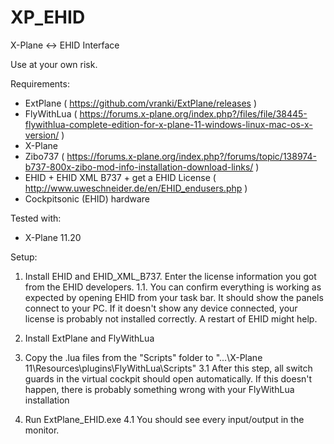 # XP_EHID
X-Plane &lt;-> EHID Interface

Use at your own risk. 

Requirements: 
- ExtPlane ( https://github.com/vranki/ExtPlane/releases )
- FlyWithLua ( https://forums.x-plane.org/index.php?/files/file/38445-flywithlua-complete-edition-for-x-plane-11-windows-linux-mac-os-x-version/ )
- X-Plane
- Zibo737 ( https://forums.x-plane.org/index.php?/forums/topic/138974-b737-800x-zibo-mod-info-installation-download-links/ )
- EHID + EHID XML B737 + get a EHID License ( http://www.uweschneider.de/en/EHID_endusers.php )
- Cockpitsonic (EHID) hardware

Tested with:
- X-Plane 11.20

Setup:
1. Install EHID and EHID_XML_B737. Enter the license information you got from the EHID developers.
	1.1. You can confirm everything is working as expected by opening EHID from your task bar. It should show the panels connect to your PC.
		If it doesn't show any device connected, your license is probably not installed correctly. A restart of EHID might help.	
		
2. Install ExtPlane and FlyWithLua

3. Copy the .lua files from the "Scripts" folder to "...\X-Plane 11\Resources\plugins\FlyWithLua\Scripts"
	3.1 After this step, all switch guards in the virtual cockpit should open automatically. If this doesn't happen, there is probably something wrong with your FlyWithLua installation

4. 	Run ExtPlane_EHID.exe
	4.1 You should see every input/output in the monitor.
	
